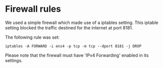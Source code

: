 # Firewall rules
We used a simple firewall which made use of a iptables setting.
This iptable setting blocked the traffic destined for the internet at port 8181.

The following rule was set:
```
iptables -A FORWARD -i ens4 -p tcp -m tcp --dport 8181 -j DROP
```

Please note that the firewall must have 'IPv4 Forwarding' enabled in its settings.
